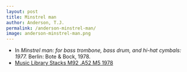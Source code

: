 ```yaml
---
layout: post
title: Minstrel man
author: Anderson, T.J.
permalink: /anderson-minstrel-man/
image: anderson-minstrel-man.png
---
```


- In *Minstrel man: for bass trombone, bass drum, and hi-hat cymbals: 1977.* Berlin: Bote & Bock, 1978.
- <a href="https://tufts-primo.hosted.exlibrisgroup.com/primo-explore/fulldisplay?docid=01TUN_ALMA2180919990003851&context=L&vid=01TUN&lang=en_US&search_scope=EVERYTHING&adaptor=Local%20Search%20Engine&tab=everything&query=any,contains,T.%20J.%20Anderson%20Minstrel%20Man&sortby=rank&offset=0" target="_blank">Music Library Stacks M92 .A52 M5 1978</a>
